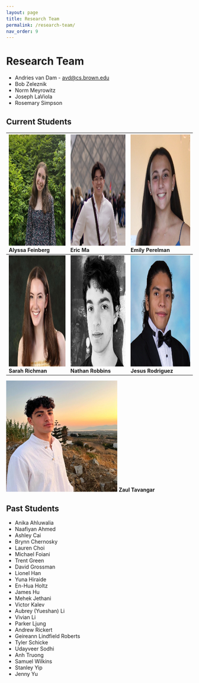 ```yaml
---
layout: page
title: Research Team
permalink: /research-team/
nav_order: 9
---
```


# Research Team
- Andries van Dam - avd@cs.brown.edu
- Bob Zeleznik
- Norm Meyrowitz
- Joseph LaViola
- Rosemary Simpson

## Current Students

<!-- <img src="../assets/images/team/alyssa.jpeg" width="300" height="300"/> Alyssa Feinberg | <img src="../assets/images/team/eric.jpeg" width="300" height="300"/> Eric Ma | <img src="../assets/images/team/eleanor.jpeg" width="300" height="300"/> Eleanor Park | 
| :---- | :---- | :---- | -->

<!-- <img src="../assets/images/team/emily.jpeg" width="300" height="300"/> Emily Perelman | <img src="../assets/images/team/sarah.jpeg" width="300" height="300"/> Sarah Richman | <img src="../assets/images/team/nathan.jpeg" width="300" height="300"/> Nathan Robbins
 :---- | :---- | :---- |

<img src="../assets/images/team/jesus.jpeg" width="300" height="300"/> **Jesus Rodriguez** | <img src="../assets/images/team/zaul.jpeg" width="300" height="300"/> **Zaul Tavangar** | <img src="../assets/images/team/sophie.jpeg" width="300" height="300"/> **Sophie Zhang** 
 :---- | :---- | :---- |
<img src="../assets/images/team/zachary.jpeg" width="300" height="300"/> **Zachary Zhang**  -->

<img src="../assets/images/team/alyssa.jpeg" width="300" height="300"/> Alyssa Feinberg | <img src="../assets/images/team/eric.jpeg" width="300" height="300"/> Eric Ma | <img src="../assets/images/team/emily.jpeg" width="300" height="300"/> Emily Perelman | 
| :---- | :---- | :---- |
<img src="../assets/images/team/sarah.jpeg" width="300" height="300"/> **Sarah Richman** | <img src="../assets/images/team/nathan.jpeg" width="300" height="300"/> **Nathan Robbins** | <img src="../assets/images/team/jesus.jpeg" width="300" height="300"/> **Jesus Rodriguez** 
<img src="../assets/images/team/zaul.jpeg" width="300" height="300"/> **Zaul Tavangar** 

## Past Students
- Anika Ahluwalia
- Naafiyan Ahmed
- Ashley Cai
- Brynn Chernosky
- Lauren Choi
- Michael Foiani
- Trent Green
- David Grossman
- Lionel Han
- Yuna Hiraide
- En-Hua Holtz
- James Hu
- Mehek Jethani
- Victor Kalev
- Aubrey (Yueshan) Li
- Vivian Li
- Parker Ljung
- Andrew Rickert
- Geireann Lindfield Roberts
- Tyler Schicke
- Udayveer Sodhi
- Anh Truong
- Samuel Wilkins
- Stanley Yip
- Jenny Yu